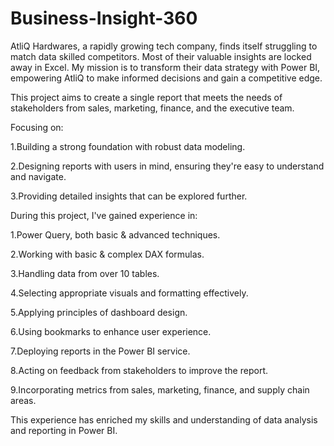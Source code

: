 # Business-Insight-360
AtliQ Hardwares, a rapidly growing tech company, finds itself struggling to match data skilled competitors. Most of their valuable insights are locked away in Excel. My mission is to transform their data strategy with Power BI, empowering AtliQ to make informed decisions and gain a competitive edge.

This project aims to create a single report that meets the needs of stakeholders from sales, marketing, finance, and the executive team.

Focusing on:

1.Building a strong foundation with robust data modeling.

2.Designing reports with users in mind, ensuring they're easy to understand and navigate.

3.Providing detailed insights that can be explored further.

During this project, I've gained experience in:

1.Power Query, both basic & advanced techniques.

2.Working with basic & complex DAX formulas.

3.Handling data from over 10 tables.

4.Selecting appropriate visuals and formatting effectively.

5.Applying principles of dashboard design.

6.Using bookmarks to enhance user experience.

7.Deploying reports in the Power BI service.

8.Acting on feedback from stakeholders to improve the report.

9.Incorporating metrics from sales, marketing, finance, and supply chain areas.

This experience has enriched my skills and understanding of data analysis and reporting in Power BI.
